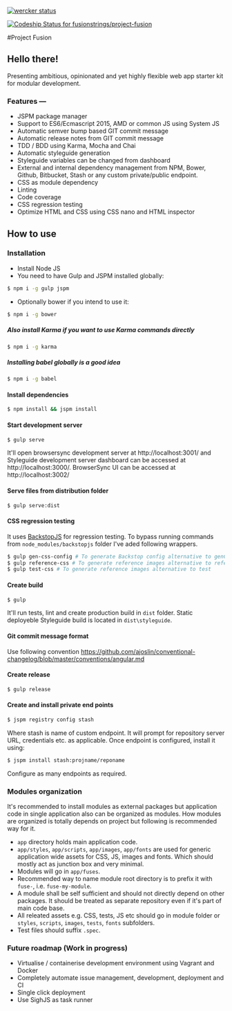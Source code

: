 [![wercker status](https://app.wercker.com/status/dd129b2edaa49f0b49698d108f209a83/m "wercker status")](https://app.wercker.com/project/bykey/dd129b2edaa49f0b49698d108f209a83)

[ ![Codeship Status for fusionstrings/project-fusion](https://codeship.com/projects/5d2be810-351d-0133-6d1a-16e7f2139dbb/status?branch=master)](https://codeship.com/projects/100679)

#Project Fusion

## Hello there!

Presenting ambitious, opinionated and yet highly flexible web app starter kit for modular development.

### Features —

*   JSPM package manager
*   Support to ES6/Ecmascript 2015, AMD or common JS using System JS
*   Automatic semver bump based GIT commit message
*   Automatic release notes from GIT commit message
*   TDD / BDD using Karma, Mocha and Chai
*   Automatic styleguide generation
*   Styleguide variables can be changed from dashboard
*   External and internal dependency management from NPM, Bower, Github, Bitbucket, Stash or any custom private/public endpoint.
*   CSS as module dependency
*   Linting
*   Code coverage
*   CSS regression testing
*   Optimize HTML and CSS using CSS nano and HTML inspector

## How to use

### Installation

* Install Node JS
* You need to have Gulp and JSPM installed globally:

```sh
$ npm i -g gulp jspm
```
* Optionally bower if you intend to use it:

```sh
$ npm i -g bower
```
##### Also install Karma if you want to use Karma commands directly

```sh
$ npm i -g karma
```
##### Installing babel globally is a good idea

```sh
$ npm i -g babel
```

#### Install dependencies

```sh
$ npm install && jspm install
```

#### Start development server

```sh
$ gulp serve
```

It'll open browsersync development server at http://localhost:3001/ and Styleguide development server dashboard can be accessed at http://localhost:3000/. BrowserSync UI can be accessed at http://localhost:3002/

#### Serve files from distribution folder

```sh
$ gulp serve:dist
```

#### CSS regression testing
It uses [BackstopJS](https://github.com/garris/BackstopJS) for regression testing. To bypass running commands from `node_modules/backstopjs` folder I've aded following wrappers.

```sh
$ gulp gen-css-config # To generate Backstop config alternative to genConfig
$ gulp reference-css # To generate reference images alternative to reference
$ gulp test-css # To generate reference images alternative to test
```

#### Create build

```sh
$ gulp
```
It'll run tests, lint and create production build in `dist` folder. Static deployeble Styleguide build is located in `dist\styleguide`.

#### Git commit message format
Use following convention
https://github.com/ajoslin/conventional-changelog/blob/master/conventions/angular.md

#### Create release

```sh
$ gulp release
```
#### Create and install private end points


```sh
$ jspm registry config stash
```
Where stash is name of custom endpoint. It will prompt for repository server URL, credentials etc. as applicable. Once endpoint is configured, install it using:

```sh
$ jspm install stash:projname/reponame
```
Configure as many endpoints as required.

### Modules organization
It's recommended to install modules as external packages but application code in single application also  can be organized as modules. How modules are organized is totally depends on project but following is recommended way for it.

 * `app` directory holds main application code.
 * `app/styles`, `app/scripts`, `app/images`, `app/fonts` are used for generic application wide assets for CSS, JS, images and fonts. Which should mostly act as junction box and very minimal.
 * Modules will go in `app/fuses`.
 * Recommended way to name module root directory is to prefix it with `fuse-`, i.e. `fuse-my-module`.
 * A module shall be self sufficient and should not directly depend on other packages. It should be treated as separate repository even if it's part of main code base.
 * All releated assets e.g. CSS, tests, JS etc should go in module folder or `styles`, `scripts`, `images`, `tests`, `fonts` subfolders.
 * Test files should suffix `.spec`.

### Future roadmap (Work in progress)

*   Virtualise / containerise development environment using Vagrant and Docker
*   Completely automate issue management, development, deployment and CI
*   Single click deployment
*   Use SighJS as task runner

